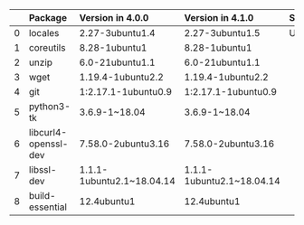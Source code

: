 <!-- markdown-link-check-disable -->

|    | Package              | Version in 4.0.0          | Version in 4.1.0          | Status   |
|---:|:---------------------|:--------------------------|:--------------------------|:---------|
|  0 | locales              | 2.27-3ubuntu1.4           | 2.27-3ubuntu1.5           | UPDATED  |
|  1 | coreutils            | 8.28-1ubuntu1             | 8.28-1ubuntu1             |          |
|  2 | unzip                | 6.0-21ubuntu1.1           | 6.0-21ubuntu1.1           |          |
|  3 | wget                 | 1.19.4-1ubuntu2.2         | 1.19.4-1ubuntu2.2         |          |
|  4 | git                  | 1:2.17.1-1ubuntu0.9       | 1:2.17.1-1ubuntu0.9       |          |
|  5 | python3-tk           | 3.6.9-1~18.04             | 3.6.9-1~18.04             |          |
|  6 | libcurl4-openssl-dev | 7.58.0-2ubuntu3.16        | 7.58.0-2ubuntu3.16        |          |
|  7 | libssl-dev           | 1.1.1-1ubuntu2.1~18.04.14 | 1.1.1-1ubuntu2.1~18.04.14 |          |
|  8 | build-essential      | 12.4ubuntu1               | 12.4ubuntu1               |          |